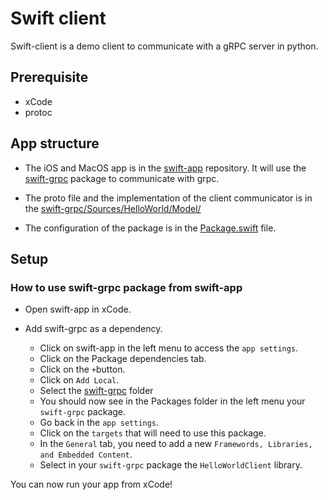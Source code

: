 # Swift client

Swift-client is a demo client to communicate with a gRPC server in python.

## Prerequisite

- xCode
- protoc

## App structure

- The iOS and MacOS app is in the [swift-app](./swift-app/) repository.
It will use the [swift-grpc](./swift-grpc/) package to communicate with grpc.

- The proto file and the implementation of the client communicator is in the [swift-grpc/Sources/HelloWorld/Model/](./swift-grpc/Sources/HelloWorld/Model/)

- The configuration of the package is in the [Package.swift](./swift-grpc/Package.swift) file.


## Setup 

### How to use swift-grpc package from swift-app

- Open swift-app in xCode.

- Add swift-grpc as a dependency.

  - Click on swift-app in the left menu to access the `app settings`.
  - Click on the Package dependencies tab.
  - Click on the `+`button.
  - Click on `Add Local`.
  - Select the [swift-grpc](./swift-grpc/) folder
  - You should now see in the Packages folder in the left menu your `swift-grpc` package.
  - Go back in the `app settings`.
  - Click on the `targets` that will need to use this package.
  - In the `General` tab, you need to add a new `Framewords, Libraries, and Embedded Content`.
  - Select in your `swift-grpc` package the `HelloWorldClient` library.

You can now run your app from xCode!